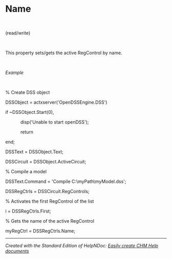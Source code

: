 # Name

&nbsp;

(read/write)

&nbsp;

This property sets/gets the active RegControl by name.

&nbsp;

*Example*

&nbsp;

% Create DSS object

DSSObject = actxserver('OpenDSSEngine.DSS')

if ~DSSObject.Start(0),

&nbsp; &nbsp; &nbsp; &nbsp; &nbsp; &nbsp; disp('Unable to start openDSS');

&nbsp; &nbsp; &nbsp; &nbsp; &nbsp; &nbsp; return

end;

DSSText = DSSObject.Text;

DSSCircuit = DSSObject.ActiveCircuit;

% Compile a model &nbsp; &nbsp;

DSSText.Command = 'Compile C:\\myPath\\myModel.dss';

DSSRegCtrls = DSSCircuit.RegControls;

% Activates the first RegControl of the list

i = DSSRegCtrls.First;

% Gets the name of the active RegControl

myRegCtrl = DSSRegCtrls.Name;

***
_Created with the Standard Edition of HelpNDoc: [Easily create CHM Help documents](<https://www.helpndoc.com/feature-tour>)_
